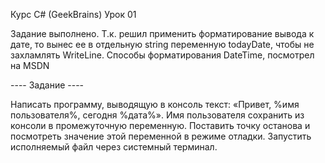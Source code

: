 ﻿Курс C# (GeekBrains)
Урок 01

Задание выполнено. 
Т.к. решил применить форматирование вывода к дате, 
то вынес ее в отдельную string переменную todayDate, чтобы не захламлять WriteLine.
Способы форматирования DateTime, посмотрел на MSDN


---- Задание ----

Написать программу, выводящую в консоль текст: «Привет, %имя пользователя%, сегодня %дата%». 
Имя пользователя сохранить из консоли в промежуточную переменную. 
Поставить точку останова и посмотреть значение этой переменной в режиме отладки. 
Запустить исполняемый файл через системный терминал.
